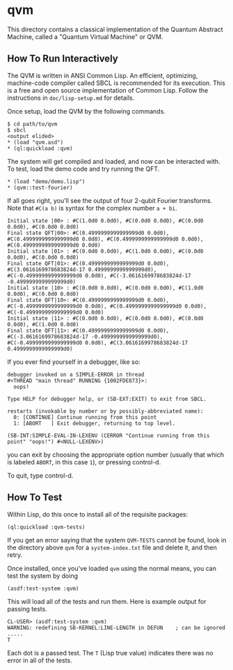 # qvm

This directory contains a classical implementation of the Quantum
Abstract Machine, called a "Quantum Virtual Machine" or QVM.

## How To Run Interactively

The QVM is written in ANSI Common Lisp. An efficient, optimizing,
machine-code compiler called SBCL is recommended for its
execution. This is a free and open source implementation of Common
Lisp. Follow the instructions in `doc/lisp-setup.md` for details.

Once setup, load the QVM by the following commands.

```
$ cd path/to/qvm
$ sbcl
<output elided>
* (load "qvm.asd")
* (ql:quickload :qvm)
```

The system will get compiled and loaded, and now can be interacted
with. To test, load the demo code and try running the QFT.

```
* (load "demo/demo.lisp")
* (qvm::test-fourier)
```

If all goes right, you'll see the output of four 2-qubit Fourier
transforms. Note that `#C(a b)` is syntax for the complex number `a + bi`.

```
Initial state |00> : #C(1.0d0 0.0d0), #C(0.0d0 0.0d0), #C(0.0d0 0.0d0), #C(0.0d0 0.0d0)
Final state QFT|00>: #C(0.4999999999999999d0 0.0d0), #C(0.4999999999999999d0 0.0d0), #C(0.4999999999999999d0 0.0d0), #C(0.4999999999999999d0 0.0d0)
Initial state |01> : #C(0.0d0 0.0d0), #C(1.0d0 0.0d0), #C(0.0d0 0.0d0), #C(0.0d0 0.0d0)
Final state QFT|01>: #C(0.4999999999999999d0 0.0d0), #C(3.0616169978683824d-17 0.4999999999999999d0), #C(-0.4999999999999999d0 0.0d0), #C(-3.0616169978683824d-17 -0.4999999999999999d0)
Initial state |10> : #C(0.0d0 0.0d0), #C(0.0d0 0.0d0), #C(1.0d0 0.0d0), #C(0.0d0 0.0d0)
Final state QFT|10>: #C(0.4999999999999999d0 0.0d0), #C(-0.4999999999999999d0 0.0d0), #C(0.4999999999999999d0 0.0d0), #C(-0.4999999999999999d0 0.0d0)
Initial state |11> : #C(0.0d0 0.0d0), #C(0.0d0 0.0d0), #C(0.0d0 0.0d0), #C(1.0d0 0.0d0)
Final state QFT|11>: #C(0.4999999999999999d0 0.0d0), #C(-3.0616169978683824d-17 -0.4999999999999999d0), #C(-0.4999999999999999d0 0.0d0), #C(3.0616169978683824d-17 0.4999999999999999d0)
```

If you ever find yourself in a debugger, like so:

```
debugger invoked on a SIMPLE-ERROR in thread
#<THREAD "main thread" RUNNING {1002FDE873}>:
  oops!

Type HELP for debugger help, or (SB-EXT:EXIT) to exit from SBCL.

restarts (invokable by number or by possibly-abbreviated name):
  0: [CONTINUE] Continue running from this point
  1: [ABORT   ] Exit debugger, returning to top level.

(SB-INT:SIMPLE-EVAL-IN-LEXENV (CERROR "Continue running from this point" "oops!") #<NULL-LEXENV>)
```

you can exit by choosing the appropriate option number (usually that
which is labeled `ABORT`, in this case `1`), or pressing control-d.

To quit, type control-d.

## How To Test

Within Lisp, do this once to install all of the requisite packages:

```
(ql:quickload :qvm-tests)
```

If you get an error saying that the system `QVM-TESTS` cannot be
found, look in the directory above `qvm` for a `system-index.txt` file
and delete it, and then retry.

Once installed, once you've loaded `qvm` using the normal means, you
can test the system by doing

```
(asdf:test-system :qvm)
```

This will load all of the tests and run them. Here is example output
for passing tests.

```
CL-USER> (asdf:test-system :qvm)
WARNING: redefining SB-KERNEL:LINE-LENGTH in DEFUN    ; can be ignored
.....
T
```

Each dot is a passed test. The `T` (Lisp true value) indicates there
was no error in all of the tests.